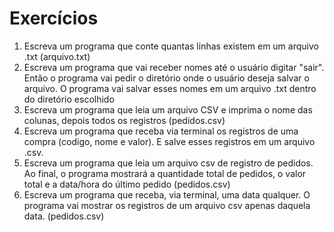 # Exercícios
1. Escreva um programa que conte quantas linhas existem em um arquivo .txt (arquivo.txt)
2. Escreva um programa que vai receber nomes até o usuário digitar "sair". Então o programa vai pedir o diretório onde o usuário deseja salvar o arquivo. O programa vai salvar esses nomes em um arquivo .txt dentro do diretório escolhido
3. Escreva um programa que leia um arquivo CSV e imprima o nome das colunas, depois todos os registros (pedidos.csv)
4. Escreva um programa que receba via terminal os registros de uma compra (codigo, nome e valor). E salve esses registros em um arquivo .csv.
5. Escreva um programa que leia um arquivo csv de registro de pedidos. Ao final, o programa mostrará a quantidade total de pedidos, o valor total e a data/hora do último pedido (pedidos.csv)
6. Escreva um programa que receba, via terminal, uma data qualquer. O programa vai mostrar os registros de um arquivo csv apenas daquela data. (pedidos.csv)